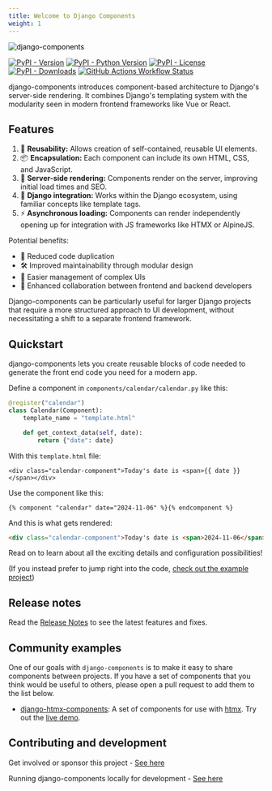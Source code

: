 ```yaml
---
title: Welcome to Django Components
weight: 1
---
```

<img src="https://raw.githubusercontent.com/EmilStenstrom/django-components/master/logo/logo-black-on-white.svg" alt="django-components" style="max-width: 100%; background: white; color: black;">

[![PyPI - Version](https://img.shields.io/pypi/v/django-components)](https://pypi.org/project/django-components/) [![PyPI - Python Version](https://img.shields.io/pypi/pyversions/django-components)](https://pypi.org/project/django-components/) [![PyPI - License](https://img.shields.io/pypi/l/django-components)](https://github.com/EmilStenstrom/django-components/blob/master/LICENSE/) [![PyPI - Downloads](https://img.shields.io/pypi/dm/django-components)](https://pypistats.org/packages/django-components) [![GitHub Actions Workflow Status](https://img.shields.io/github/actions/workflow/status/EmilStenstrom/django-components/tests.yml)](https://github.com/EmilStenstrom/django-components/actions/workflows/tests.yml)


django-components introduces component-based architecture to Django's server-side rendering.
It combines Django's templating system with the modularity seen in modern frontend frameworks like Vue or React.

## Features

1. 🧩 **Reusability:** Allows creation of self-contained, reusable UI elements.
2. 📦 **Encapsulation:** Each component can include its own HTML, CSS, and JavaScript.
3. 🚀 **Server-side rendering:** Components render on the server, improving initial load times and SEO.
4. 🐍 **Django integration:** Works within the Django ecosystem, using familiar concepts like template tags.
5. ⚡ **Asynchronous loading:** Components can render independently opening up for integration with JS frameworks like HTMX or AlpineJS.

Potential benefits:

- 🔄 Reduced code duplication
- 🛠️ Improved maintainability through modular design
- 🧠 Easier management of complex UIs
- 🤝 Enhanced collaboration between frontend and backend developers

Django-components can be particularly useful for larger Django projects that require a more structured approach to UI development, without necessitating a shift to a separate frontend framework.

## Quickstart

django-components lets you create reusable blocks of code needed to generate the front end code you need for a modern app. 

Define a component in `components/calendar/calendar.py` like this:
```python
@register("calendar")
class Calendar(Component):
    template_name = "template.html"

    def get_context_data(self, date):
        return {"date": date}
```

With this `template.html` file:

```htmldjango
<div class="calendar-component">Today's date is <span>{{ date }}</span></div>
```

Use the component like this:

```htmldjango
{% component "calendar" date="2024-11-06" %}{% endcomponent %}
```

And this is what gets rendered:

```html
<div class="calendar-component">Today's date is <span>2024-11-06</span></div>
```

Read on to learn about all the exciting details and configuration possibilities!

(If you instead prefer to jump right into the code, [check out the example project](https://github.com/EmilStenstrom/django-components/tree/master/sampleproject))

## Release notes

Read the [Release Notes](../release_notes.md)
to see the latest features and fixes.

## Community examples

One of our goals with `django-components` is to make it easy to share components between projects. If you have a set of components that you think would be useful to others, please open a pull request to add them to the list below.

- [django-htmx-components](https://github.com/iwanalabs/django-htmx-components): A set of components for use with [htmx](https://htmx.org/). Try out the [live demo](https://dhc.iwanalabs.com/).

## Contributing and development

Get involved or sponsor this project - [See here](./contributing.md)

Running django-components locally for development - [See here](./development.md)
